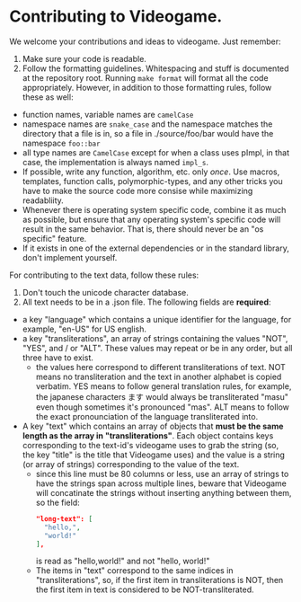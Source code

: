 # Contributing to Videogame.
We welcome your contributions and ideas to videogame. Just remember:

1. Make sure your code is readable.
2. Follow the formatting guidelines. Whitespacing and stuff is documented at the repository root. Running `make format` will format all the code appropriately.
 However, in addition to those formatting rules, follow these as well:
 - function names, variable names are `camelCase`
 - namespace names are `snake_case` and the namespace matches the directory that a file is in, so a file in ./source/foo/bar would have the namespace `foo::bar`
 - all type names are `CamelCase` except for when a class uses pImpl, in that case, the implementation is always named `impl_s`.
 - If possible, write any function, algorithm, etc. only *once*. Use macros, templates, function calls, polymorphic-types, and any other tricks you have to 
  make the source code more consise while maximizing readabliity.
 - Whenever there is operating system specific code, combine it as much as possible, but ensure that any operating system's specific code will result in the same behavior. That
  is, there should never be an "os specific" feature.
 - If it exists in one of the external dependencies or in the standard library, don't implement yourself.


For contributing to the text data, follow these rules:
1. Don't touch the unicode character database. 
2. All text needs to be in a .json file. The following fields are **required**:
  - a key "language" which contains a unique identifier for the language, for example, "en-US" for US english.
  - a key "transliterations", an array of strings containing the values "NOT", "YES", and / or "ALT". These values
  may repeat or be in any order, but all three have to exist.
    + the values here correspond to different transliterations of text. NOT means no transliteration and the text in 
    another alphabet is copied verbatim. YES means to follow general translation rules, for example, the japanese characters
    ます would always be transliterated "masu" even though sometimes it's pronounced "mas". ALT means to follow the 
    exact pronounciation of the language transliterated into.
  - A key "text" which contains an array of objects that **must be the same length as the array in "transliterations"**.
   Each object contains keys corresponding to the text-id's videogame uses to grab the string (so, the key "title" is the
   title that Videogame uses) and the value is a string (or array of strings) corresponding to the value of the text. 
    + since this line must be 80 columns or less, use an array of strings to have the strings span across multiple lines, 
      beware that Videogame will concatinate the strings without inserting anything between them, so the field:
      ```json
      "long-text": [
        "hello,",
        "world!"
      ],
      ```
      is read as "hello,world!" and not "hello, world!"
    + The items in "text" correspond to the same indices in "transliterations", so, if the first item in transliterations is NOT, then
    the first item in text is considered to be NOT-transliterated. 
